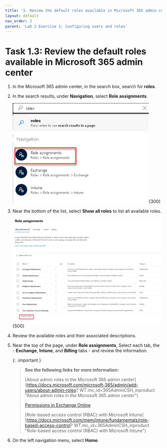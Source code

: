 ```yaml
---
title: '3. Review the default roles available in Microsoft 365 admin center'
layout: default
nav_order: 3
parent: 'Lab 2 Exercise 1: Configuring users and roles'
---
```


# Task 1.3: Review the default roles available in Microsoft 365 admin center 

1. In the Microsoft 365 admin center, in the search box, search for **roles**.

1. In the search results, under **Navigation**, select **Role assignments**.

    ![l2a1.jpg](../media/lab2/a1.jpg){300}

1. Near the bottom of the list, select **Show all roles** to list all available roles.

    ![a2.jpg](../media/lab2/a2.jpg){500}

1. Review the available roles and their associated descriptions.

1. Near the top of the page, under **Role assignments**, Select each tab, the - **Exchange**, **Intune**, and **Billing** tabs - and review the information.

    {: .important }
    > **See the following links for more information:**
    >
    > [About admin roles in the Microsoft 365 admin center](https://docs.microsoft.com/microsoft-365/admin/add-users/about-admin-roles? WT.mc_id=365AdminCSH_inproduct "About admin roles in the Microsoft 365 admin center")
    >
    > [Permissions in Exchange Online](https://docs.microsoft.com/exchange/permissions-exo/permissions-exo?WT.mc_id=365AdminCSH_inproduct   "Permissions in Exchange Online")
    >
    > [Role-based access control (RBAC) with Microsoft Intune](https://docs.microsoft.com/mem/intune/fundamentals/role-based-access-control?    WT.mc_id=365AdminCSH_inproduct "Role-based access control (RBAC) with Microsoft Intune")

1. On the left navigation menu, select **Home**.